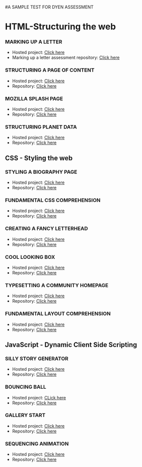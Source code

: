#A SAMPLE TEST FOR DYEN ASSESSMENT

# HTML-Structuring the web

### MARKING UP A LETTER
- Hosted project: [Click here](https://evaloper.github.io/markup_letter/)
- Marking up a letter assessment repository: [Click here](https://github.com/Evaloper/markup_letter.git)

### STRUCTURING A PAGE OF CONTENT
- Hosted project: [Click here](https://evaloper.github.io/assets/)
- Repository: [Click here](https://github.com/Evaloper/assets.git)

### MOZILLA SPLASH PAGE
- Hosted project: [Click here](https://evaloper.github.io/Mozilla_Splash_Page/)
- Repository: [Click here](https://github.com/Evaloper/Mozilla_Splash_Page.git)


### STRUCTURING PLANET DATA
- Hosted project: [Click here](https://evaloper.github.io/structuring_planet_data/)
- Repository: [Click here](https://github.com/Evaloper/structuring_planet_data.git)

## CSS - Styling the web

### STYLING A BIOGRAPHY PAGE
- Hosted project: [Click here](https://evaloper.github.io/structuring_a_biography_page/)
- Repository: [Click here](https://github.com/Evaloper/structuring_a_biography_page.git)

### FUNDAMENTAL CSS COMPREHENSION
- Hosted project: [Click here](https://evaloper.github.io/fundatmental_css_comprehension/)
- Repository: [Click here](https://github.com/Evaloper/fundatmental_css_comprehension.git)

### CREATING A FANCY LETTERHEAD
- Hosted project: [Click here](https://evaloper.github.io/fancy_letterhead/)
- Repository: [Click here](https://github.com/Evaloper/fancy_letterhead.git)

### COOL LOOKING BOX
- Hosted project: [Click here](https://evaloper.github.io/cool_looking_box/)
- Repository: [Click here](https://github.com/Evaloper/cool_looking_box.git)

### TYPESETTING A COMMUNITY HOMEPAGE
- Hosted project: [Click here](https://evaloper.github.io/typesetting_a_homepage/)
- Repository: [Click here](https://github.com/Evaloper/typesetting_a_homepage.git)

### FUNDAMENTAL LAYOUT COMPREHENSION
- Hosted project: [Click here](https://evaloper.github.io/fundamental-layout/)
- Repository: [Click here](https://github.com/Evaloper/fundamental-layout.git)

## JavaScript - Dynamic Client Side Scripting

### SILLY STORY GENERATOR
- Hosted project: [Click here](https://evaloper.github.io/silly_story_generator/)
- Repository: [Click here](https://github.com/Evaloper/silly_story_generator.git)

### BOUNCING BALL
- Hosted project: [CLick here](https://evaloper.github.io/bouncing_ball_demo/)
- Repository: [Click here](https://github.com/Evaloper/bouncing_ball_demo.git)


### GALLERY START
- Hosted project: [Click here](https://evaloper.github.io/gallery-start/)
- Repository: [Click here](https://github.com/Evaloper/gallery-start.git)


### SEQUENCING ANIMATION
- Hosted project: [Click here](https://evaloper.github.io/sequencing-animations/)
- Repository: [Click here](https://github.com/Evaloper/sequencing-animations.git)
